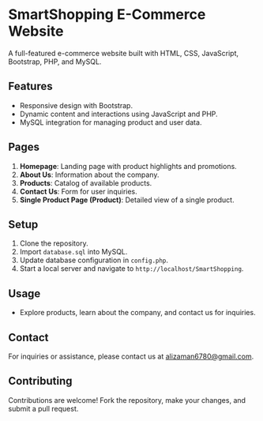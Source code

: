 # SmartShopping E-Commerce Website

A full-featured e-commerce website built with HTML, CSS, JavaScript, Bootstrap, PHP, and MySQL.

## Features

- Responsive design with Bootstrap.
- Dynamic content and interactions using JavaScript and PHP.
- MySQL integration for managing product and user data.

## Pages

1. **Homepage**: Landing page with product highlights and promotions.
2. **About Us**: Information about the company.
3. **Products**: Catalog of available products.
4. **Contact Us**: Form for user inquiries.
5. **Single Product Page (Product)**: Detailed view of a single product.

## Setup

1. Clone the repository.
2. Import `database.sql` into MySQL.
3. Update database configuration in `config.php`.
4. Start a local server and navigate to `http://localhost/SmartShopping`.

## Usage

- Explore products, learn about the company, and contact us for inquiries.

## Contact

For inquiries or assistance, please contact us at alizaman6780@gmail.com.

## Contributing

Contributions are welcome! Fork the repository, make your changes, and submit a pull request.
